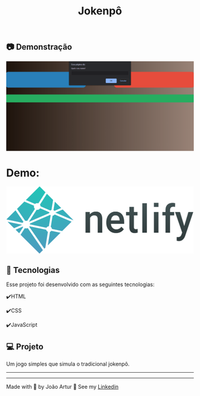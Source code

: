 <h1 align="center">
    Jokenpô
</h1>

<br>

## :camera: Demonstração

<img alt="demonstração" title="readme" src="./assets/anim.gif">

<p align="center">
 <h1>Demo:</h1>
  <a href="https://lista-de-tarefas-reactjs.vercel.app/" target="_blank">
    <img alt="Demo on Vercel" src="./assets/logo.png">
  </a>
</p>

## :rocket: Tecnologias

Esse projeto foi desenvolvido com as seguintes tecnologias:

✔️HTML

✔️CSS

✔️JavaScript

## 💻 Projeto

Um jogo simples que simula o tradicional jokenpô.

---

<hr>
<p>Made with 💜 by João Artur 👋 See my <a href="https://www.linkedin.com/in/magalhesartur/">Linkedin</a></p>
